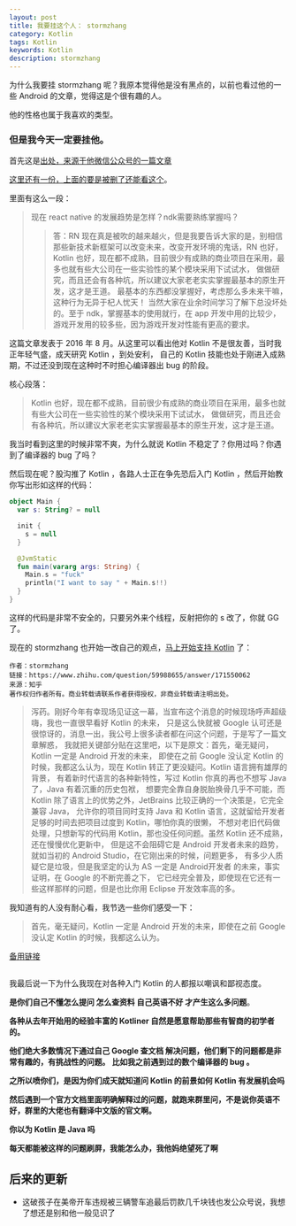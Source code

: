 ```yaml
---
layout: post
title: 我要挂这个人： stormzhang
category: Kotlin
tags: Kotlin
keywords: Kotlin
description: stormzhang
---
```


为什么我要挂 stormzhang 呢？我原本觉得他是没有黑点的，以前也看过他的一些 Android 的文章，觉得这是个很有趣的人。

他的性格也属于我喜欢的类型。

### 但是我今天一定要挂他。

首先这是[出处，来源于他微信公众号的一篇文章](http://mp.weixin.qq.com/s?__biz=MzA4NTQwNDcyMA==&mid=2650662113&idx=1&sn=ab6f65c6608d9bc21c1136524abbbf5e)

[这里还有一份，上面的要是被删了还能看这个](http://chuansong.me/n/474623447927)。

里面有这么一段：

> 现在 react native 的发展趋势是怎样？ndk需要熟练掌握吗？    
>> 答：RN 现在真是被吹的越来越火，但是我要告诉大家的是，别相信那些新技术新框架可以改变未来，改变开发环境的鬼话，RN 也好，
Kotlin 也好，现在都不成熟，目前很少有成熟的商业项目在采用，最多也就有些大公司在一些实验性的某个模块采用下试试水，
做做研究，而且还会有各种坑，所以建议大家老老实实掌握最基本的原生开发，这才是王道。
最基本的东西都没掌握好，考虑那么多未来干嘛，这种行为无异于杞人忧天！
当然大家在业余时间学习了解下总没坏处的。至于 ndk，掌握基本的使用就行，在 app 开发中用的比较少，
游戏开发用的较多些，因为游戏开发对性能有更高的要求。

这篇文章发表于 2016 年 8 月。从这里可以看出他对 Kotlin 不是很友善，当时我正年轻气盛，成天研究 Kotlin ，到处安利，
自己的 Kotlin 技能也处于刚进入成熟期，不过还没到现在这种时不时担心编译器出 bug 的阶段。

核心段落：

> Kotlin 也好，现在都不成熟，目前很少有成熟的商业项目在采用，最多也就有些大公司在一些实验性的某个模块采用下试试水，
做做研究，而且还会有各种坑，所以建议大家老老实实掌握最基本的原生开发，这才是王道。

我当时看到这里的时候非常不爽，为什么就说 Kotlin 不稳定了？你用过吗？你遇到了编译器的 bug 了吗？

然后现在呢？股沟推了 Kotlin ，各路人士正在争先恐后入门 Kotlin ，然后开始教你写出形如这样的代码：

```kotlin
object Main {
  var s: String? = null

  init {
    s = null
  }

  @JvmStatic
  fun main(vararg args: String) {
    Main.s = "fuck"
    println("I want to say " + Main.s!!)
  }
}
```

这样的代码是非常不安全的，只要另外来个线程，反射把你的 s 改了，你就 GG 了。

现在的 stormzhang 也开始一改自己的观点，[马上开始支持 Kotlin](https://zhuanlan.zhihu.com/p/26988211) 了：

```text
作者：stormzhang
链接：https://www.zhihu.com/question/59988655/answer/171550062
来源：知乎
著作权归作者所有。商业转载请联系作者获得授权，非商业转载请注明出处。
```

> 泻药。刚好今年有幸现场见证这一幕，当宣布这个消息的时候现场呼声超级嗨，我也一直很早看好 Kotlin 的未来，
只是这么快就被 Google 认可还是很惊讶的，消息一出，我公号上很多读者都在问这个问题，于是写了一篇文章解惑，
我就把关键部分贴在这里吧，以下是原文：首先，毫无疑问，Kotlin 一定是 Android 开发的未来，
即使在之前 Google 没认定 Kotlin 的时候，我都这么认为，现在 Kotlin 转正了更没疑问。Kotlin 语言拥有雄厚的背景，
有着新时代语言的各种新特性，写过 Kotlin 你真的再也不想写 Java 了，Java 有着沉重的历史包袱，
想要完全靠自身脱胎换骨几乎不可能，而 Kotlin 除了语言上的优势之外，JetBrains 比较正确的一个决策是，它完全兼容 Java，
允许你的项目同时支持 Java 和 Kotlin 语言，这就留给开发者足够的时间去把项目过度到 Kotlin，哪怕你真的很懒，
不想对老旧代码做处理，只想新写的代码用 Kotlin，那也没任何问题。虽然 Kotlin 还不成熟，还在慢慢优化更新中，
但是这不会阻碍它是 Android 开发者未来的趋势，就如当初的 Android Studio，在它刚出来的时候，问题更多，
有多少人质疑它是垃圾，但是我坚定的认为 AS 一定是 Android开发者 的未来，事实证明，在 Google 的不断完善之下，
它已经完全普及，即使现在它还有一些这样那样的问题，但是也比你用 Eclipse 开发效率高的多。

我知道有的人没有耐心看，我节选一些你们感受一下：

> 首先，毫无疑问，Kotlin 一定是 Android 开发的未来，即使在之前 Google 没认定 Kotlin 的时候，我都这么认为。

[备用链接](http://chuansong.me/n/1842946747420)

##

我最后说一下为什么我现在对各种入门 Kotlin 的人都报以嘲讽和鄙视态度。

**是你们自己不懂怎么提问 怎么查资料 自己英语不好 才产生这么多问题**。

**各种从去年开始用的经验丰富的 Kotliner 自然是愿意帮助那些有智商的初学者的。**

**他们绝大多数情况下通过自己 Google 查文档 解决问题，他们剩下的问题都是非常有趣的，有挑战性的问题。**
**比如我之前遇到过的数个编译器的 bug 。**

**之所以喷你们，是因为你们成天就知道问 Kotlin 的前景如何 Kotlin 有发展机会吗**

**然后遇到一个官方文档里面明确解释过的问题，就跑来群里问，不是说你英语不好，群里的大佬也有翻译中文版的官文啊。**

**你以为 Kotlin 是 Java 吗**

**每天都能被这样的问题刷屏，我能怎么办，我他妈绝望死了啊**

## 后来的更新

+ 这破孩子在美帝开车违规被三辆警车追最后罚款几千块钱也发公众号说，我想了想还是别和他一般见识了
